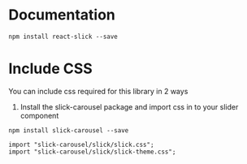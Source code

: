 # Documentation

```
npm install react-slick --save
```

# Include CSS

You can include css required for this library in 2 ways
1. Install the slick-carousel package and import css in to your slider component

```
npm install slick-carousel --save
```
```
import "slick-carousel/slick/slick.css";
import "slick-carousel/slick/slick-theme.css";
```
